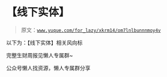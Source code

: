 # 【线下实体】

> 原文：[`www.yuque.com/for_lazy/xkrm14/om7lnlbunnnmoy4v`](https://www.yuque.com/for_lazy/xkrm14/om7lnlbunnnmoy4v)

以下为：【线下实体】相关风向标

完整生财周报见懒人专属群~

公众号懒人找资源，懒人专属群分享

